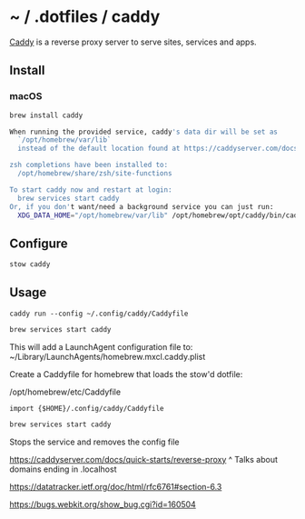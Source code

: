 # ~ / .dotfiles / caddy

[Caddy](https://caddyserver.com/) is a reverse proxy server to serve sites,
services and apps.

## Install

### macOS

```sh
brew install caddy
```

```sh
When running the provided service, caddy's data dir will be set as
  `/opt/homebrew/var/lib`
  instead of the default location found at https://caddyserver.com/docs/conventions#data-directory

zsh completions have been installed to:
  /opt/homebrew/share/zsh/site-functions

To start caddy now and restart at login:
  brew services start caddy
Or, if you don't want/need a background service you can just run:
  XDG_DATA_HOME="/opt/homebrew/var/lib" /opt/homebrew/opt/caddy/bin/caddy run --config /opt/homebrew/etc/Caddyfile
```


## Configure

```sh
stow caddy
```

## Usage

```
caddy run --config ~/.config/caddy/Caddyfile
```

```sh
brew services start caddy
```

This will add a LaunchAgent configuration file to:
~/Library/LaunchAgents/homebrew.mxcl.caddy.plist

Create a Caddyfile for homebrew that loads the stow'd dotfile:

/opt/homebrew/etc/Caddyfile

```
import {$HOME}/.config/caddy/Caddyfile
```

```sh
brew services start caddy
```

Stops the service and removes the config file




https://caddyserver.com/docs/quick-starts/reverse-proxy
^ Talks about domains ending in .localhost


https://datatracker.ietf.org/doc/html/rfc6761#section-6.3

https://bugs.webkit.org/show_bug.cgi?id=160504
